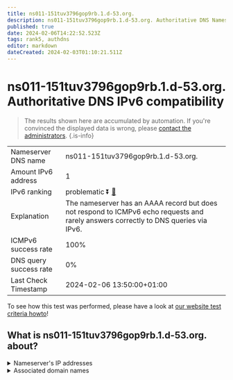 ```yaml
---
title: ns011-151tuv3796gop9rb.1.d-53.org.
description: ns011-151tuv3796gop9rb.1.d-53.org. Authoritative DNS Nameserver IPv6 compatibility
published: true
date: 2024-02-06T14:22:52.523Z
tags: rank5, authdns
editor: markdown
dateCreated: 2024-02-03T01:10:21.511Z
---
```


# ns011-151tuv3796gop9rb.1.d-53.org. Authoritative DNS IPv6 compatibility

> The results shown here are accumulated by automation. If you're convinced the displayed data is wrong, please [contact the administrators](/howto/chat). 
{.is-info}




|   |   |
| - | - |
| Nameserver DNS name | ns011-151tuv3796gop9rb.1.d-53.org.
| Amount IPv6 address | 1
| IPv6 ranking | problematic :arrow_double_down: [🔗](/howto/ranking) |
| Explanation | The nameserver has an AAAA record but does not respond to ICMPv6 echo requests and rarely answers correctly to DNS queries via IPv6. |
| ICMPv6 success rate | 100%|
| DNS query success rate | 0% |
| Last Check Timestamp | 2024-02-06 13:50:00+01:00 |

To see how this test was performed, please have a look at [our website test criteria howto](/howto/testcriteria/authdns)!


## What is ns011-151tuv3796gop9rb.1.d-53.org. about?




<details>
<summary>Nameserver's IP addresses</summary>

2001:240:bb81::29:102

</details>



<details>
<summary>Associated domain names</summary>

www.globalsuzuki.com

</details>
